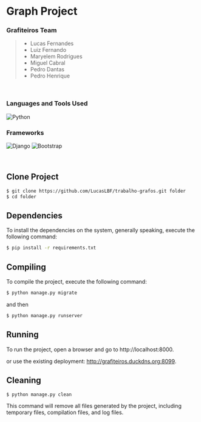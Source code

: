 # Graph Project

### **Grafiteiros Team**

> - Lucas Fernandes </br>
> - Luiz Fernando </br>
> - Maryelem Rodrigues </br>
> - Miguel Cabral </br>
> - Pedro Dantas </br>
> - Pedro Henrique </br>

</br>

### **Languages and Tools Used**

![Python](https://img.shields.io/badge/python-3670A0?style=for-the-badge&logo=python&logoColor=ffdd54)

### **Frameworks**

![Django](https://img.shields.io/badge/django-%23092E20.svg?style=for-the-badge&logo=django&logoColor=white)
![Bootstrap](https://img.shields.io/badge/bootstrap-%23563D7C.svg?style=for-the-badge&logo=bootstrap&logoColor=white)

</br>

## Clone Project

```bash
$ git clone https://github.com/LucasLBF/trabalho-grafos.git folder
$ cd folder
```

## Dependencies

To install the dependencies on the system, generally speaking, execute the following command:
```bash
$ pip install -r requirements.txt
```

## Compiling
To compile the project, execute the following command:
```bash
$ python manage.py migrate
```
and then
```bash
$ python manage.py runserver
```
## Running
To run the project, open a browser and go to http://localhost:8000.

or use the existing deployment: http://grafiteiros.duckdns.org:8099.


## Cleaning

```bash
$ python manage.py clean
```
This command will remove all files generated by the project, including temporary files, compilation files, and log files.
